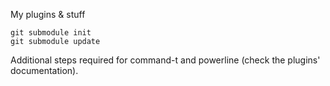 My plugins & stuff

```
git submodule init
git submodule update
```

Additional steps required for command-t and powerline (check the plugins' documentation).
